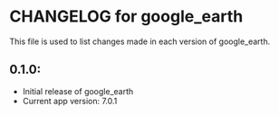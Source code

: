 # CHANGELOG for google_earth

This file is used to list changes made in each version of google_earth.

## 0.1.0:

* Initial release of google_earth
* Current app version: 7.0.1